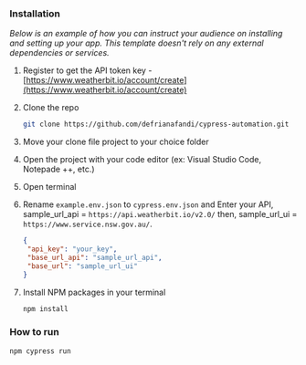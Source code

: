 <!-- GETTING STARTED -->
### Installation

_Below is an example of how you can instruct your audience on installing and setting up your app. This template doesn't rely on any external dependencies or services._

1. Register to get the API token key -  [https://www.weatherbit.io/account/create](https://www.weatherbit.io/account/create)

2. Clone the repo
   ```sh
   git clone https://github.com/defrianafandi/cypress-automation.git
   ```
3. Move your clone file project to your choice folder

4. Open the project with your code editor (ex: Visual Studio Code, Notepade ++, etc.)

5. Open terminal

6. Rename `example.env.json` to `cypress.env.json` and Enter your API, sample_url_api = `https://api.weatherbit.io/v2.0/`  then, sample_url_ui = `https://www.service.nsw.gov.au/`.
   ```json
   {
    "api_key": "your_key",
    "base_url_api": "sample_url_api",
    "base_url": "sample_url_ui"
   }
   ```

7. Install NPM packages in your terminal
   ```sh
   npm install
   ```

### How to run
   ```sh
   npm cypress run
   ```
